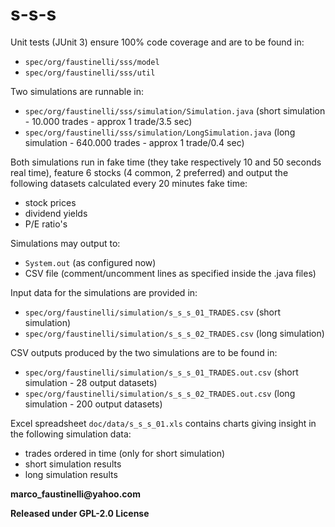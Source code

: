 # s-s-s

Unit tests (JUnit 3) ensure 100% code coverage and are to be found in:

 - `spec/org/faustinelli/sss/model`
 - `spec/org/faustinelli/sss/util`


Two simulations are runnable in:

 - `spec/org/faustinelli/sss/simulation/Simulation.java` (short simulation - 10.000 trades - approx 1 trade/3.5 sec)
 - `spec/org/faustinelli/sss/simulation/LongSimulation.java` (long simulation - 640.000 trades - approx 1 trade/0.4 sec)

Both simulations run in fake time (they take respectively 10 and 50 seconds real time), feature 6 stocks (4 common, 2 preferred) and output the following datasets calculated every 20 minutes fake time:

 - stock prices
 - dividend yields
 - P/E ratio's

Simulations may output to:

 - `System.out` (as configured now)
 - CSV file (comment/uncomment lines as specified inside the .java files)

Input data for the simulations are provided in:

 - `spec/org/faustinelli/simulation/s_s_s_01_TRADES.csv` (short simulation)
 - `spec/org/faustinelli/simulation/s_s_s_02_TRADES.csv` (long simulation)

CSV outputs produced by the two simulations are to be found in:

 - `spec/org/faustinelli/simulation/s_s_s_01_TRADES.out.csv` (short simulation - 28 output datasets)
 - `spec/org/faustinelli/simulation/s_s_s_02_TRADES.out.csv` (long simulation - 200 output datasets)

Excel spreadsheet `doc/data/s_s_s_01.xls` contains charts giving insight in the following simulation data:

 - trades ordered in time (only for short simulation)
 - short simulation results
 - long simulation results

__marco_faustinelli@yahoo.com__

__Released under GPL-2.0 License__
